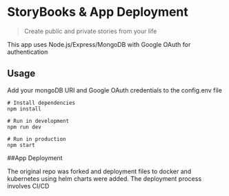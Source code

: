 # StoryBooks & App Deployment

> Create public and private stories from your life

This app uses Node.js/Express/MongoDB with Google OAuth for authentication

## Usage

Add your mongoDB URI and Google OAuth credentials to the config.env file

```
# Install dependencies
npm install

# Run in development
npm run dev

# Run in production
npm start
```

##App Deployment

The original repo was forked and deployment files to docker and kubernetes using helm charts were added. The deployment process involves CI/CD
